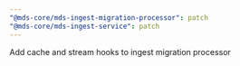 ```yaml
---
"@mds-core/mds-ingest-migration-processor": patch
"@mds-core/mds-ingest-service": patch
---
```


Add cache and stream hooks to ingest migration processor
